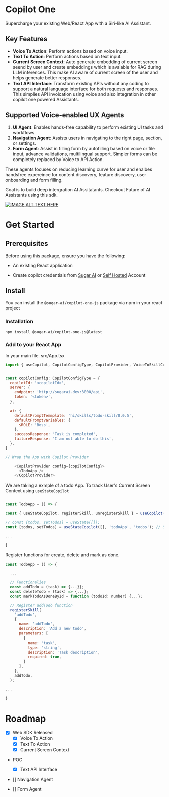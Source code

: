 # Copilot One

Supercharge your existing Web/React App with a Siri-like AI Assistant.

## Key Features

- **Voice To Action**: Perform actions based on voice input.
- **Text To Action**: Perform actions based on text input.
- **Current Screen Context**: Auto generate embedding of current screen seend by user and create embeddings which is avaiable for RAG during LLM inferences. This make AI aware of current screen of the user and helps generate better responses.
- **Text API Interface**: Transform existing APIs without any coding to support a natural language interface for both requests and responses. This simplies API invoication using voice and also integration in other copilot one powered Assistants.

## Supported Voice-enabled UX Agents

1. **UI Agent**: Enables hands-free capability to perform existing UI tasks and workflows.
2. **Navigation Agent**: Assists users in navigating to the right page, section, or settings.
3. **Form Agent**: Assist in filling form by autofilling based on voice or file input, advance validations, multilingual support. Simpler forms can be completely replaced by Voice to API Action.

These agents focuses on reducing learning curve for user and enalbes handsfree expereince for content discovery, feature discovery, user onboarding and form filling.

Goal is to build deep intergration AI Assitatants. Checkout Future of AI Assistants using this sdk.

[![IMAGE ALT TEXT HERE](https://img.youtube.com/vi/t2e0CThWZUE/0.jpg)](https://www.youtube.com/watch?v=t2e0CThWZUE)


# Get Started

## Prerequisites

Before using this package, ensure you have the following:

- An existing React application

- Create copilot credentials from  [Sugar AI](https://play.sugarcaneai.dev) or [Self Hosted](https://github.com/SugarAI-HQ/CopilotOne/tree/develop/apps/factory) Account



## Install
You can install the `@sugar-ai/copilot-one-js` package via npm in your react project

### Installation
````bash
npm install @sugar-ai/copilot-one-js@latest
````

### Add to your React App

In your main file. src/App.tsx 
```js
import { useCopilot, CopilotConfigType, CopilotProvider, VoiceToSkillComponent } from '@sugar-ai/copilot-one-js';


const copilotConfig: CopilotConfigType = {
  copilotId: '<copilotId>',
  server: {
    endpoint: 'http://sugarai.dev:3000/api',
    token: '<token>',
  },

  ai: {
    defaultPromptTemmplate: 'hi/skills/todo-skill/0.0.5',
    defaultPromptVariables: {
      $ROLE: 'Boss',
    },
    successResponse: 'Task is completed',
    failureResponse: 'I am not able to do this',
  },
}

// Wrap the App with Copilot Provider

    <CopilotProvider config={copilotConfig}>
      <TodoApp />
    </CopilotProvider>
```






We are taking a exmple of a todo App. To track User's Current Screen Context using `useStateCopilot`

```js

const TodoApp = () => {

const { useStateCopilot, registerSkill, unregisterSkill } = useCopilot(); // Add

// const [todos, setTodos] = useState([]); 
const [todos, setTodos] = useStateCopilot([], 'todoApp', 'todos'); // Switch

...

}

```

Register functions for create, delete and mark as done.

```js
const TodoApp = () => {

  ...

  // Functionalies 
  const addTodo = (task) => {...}};
  const deleteTodo = (task) => {...};
  const markTodoAsDoneById = function (todoId: number) {...};

  // Register addTodo function
  registerSkill(
    'addTodo',
    {
      name: 'addTodo',
      description: 'Add a new todo',
      parameters: [
        {
          name: 'task',
          type: 'string',
          description: 'Task description',
          required: true,
        }
      ],
    },
    addTodo,
  );

...

}

```



# Roadmap
- [x] Web SDK Released
  - [x] Voice To Action
  - [x] Text To Action
  - [x] Current Screen Context

- POC

  - [x] Text API Interface
  

- [] Navigation Agent
- [] Form Agent